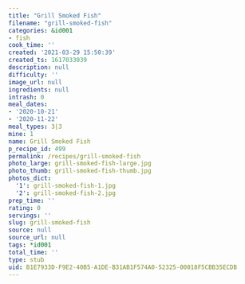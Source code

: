 ```yaml
---
title: "Grill Smoked Fish"
filename: "grill-smoked-fish"
categories: &id001
- fish
cook_time: ''
created: '2021-03-29 15:50:39'
created_ts: 1617033039
description: null
difficulty: ''
image_url: null
ingredients: null
intrash: 0
meal_dates:
- '2020-10-21'
- '2020-11-22'
meal_types: 3|3
mine: 1
name: Grill Smoked Fish
p_recipe_id: 499
permalink: /recipes/grill-smoked-fish
photo_large: grill-smoked-fish-large.jpg
photo_thumb: grill-smoked-fish-thumb.jpg
photos_dict:
  '1': grill-smoked-fish-1.jpg
  '2': grill-smoked-fish-2.jpg
prep_time: ''
rating: 0
servings: ''
slug: grill-smoked-fish
source: null
source_url: null
tags: *id001
total_time: ''
type: stub
uid: B1E7933D-F9E2-40B5-A1DE-B31AB1F574A0-52325-00018F5CBB35ECDB
---
```

<div class="large-8 medium-7 columns" id="writeup">	</div><!-- #writeup -->
</div><!-- #row-one -->
<div class="row" id="row-two">	<div class="medium-4 small-5 columns" id="ingredients">	</div>	<div class="medium-6 small-7 columns" id="directions">	</div>